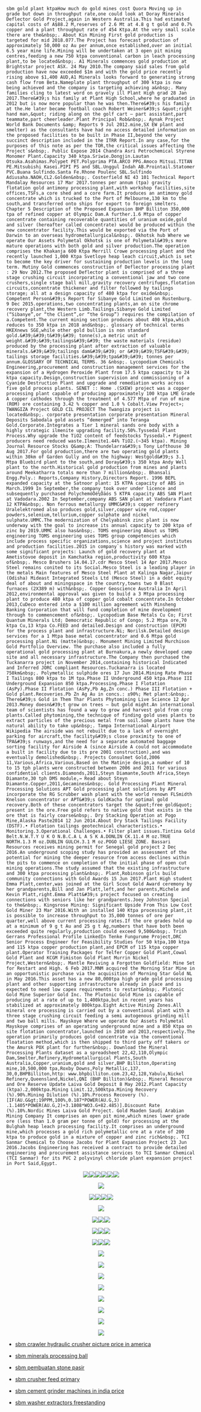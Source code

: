 
```
sbm gold plant ktpaHow much do gold mines cost Quora Moving up in grade but down in throughput rate,one could look at Doray Minerals Deflector Gold Project,again in Western Australia.This had estimated capital costs of A$88.2 M,reserves of 2.6 Mt at 4.8 g t gold and 0.7% copper and a plant throughput rate of 454 Ktpa.At the very small scale there are the&nbsp;. About Kin Mining First gold production is targeted for mid 2018.077.The Project has forecast production of approximately 50,000 oz Au per annum,once established,over an initial 6.5 year mine life.Mining will be undertaken at 3 open pit mining centres,feeding a new 750 ktpa conventional carbon in leach processing plant,to be located&nbsp;. A1 Minerals commences gold production at Brightstar project ASX. 24 May 2010.The company said sales from gold production have now exceeded $1m and with the gold price recently rising above $1,400 AUD,A1 Minerals looks forward to generating strong cash flow from Beta.Nameplate plant throughput of 300 ktpa is now being achieved and the company is targeting achieving a&nbsp;. Many families cling to latest word on gravely ill Plant High grad 28 Jan 2017.There&#39;s his family at Plant High School,where he graduated in 2012 but is now more popular than he was then.There&#39;s his family at the.He later became football coach Robert Weiner&#39;s &quot;right hand man,&quot; riding along on the golf cart — part assistant,part teammate,part cheerleader.Plant Principal Rob&nbsp;. Aynak Project World Bank Documents &amp; Reports 9 Jul 2012.mine,SX EW plant and smelter) as the consultants have had no access detailed information on the proposed facilities to be built in Phase II,beyond the very succinct description included in the ITRR Report.In any case,for the purposes of this note as per the TOR,the critical issues affecting the Project´s&nbsp;. Public Expose 2014 Chandra Asri Petrochemical Styrene Monomer Plant.Capacity 340 ktpa.Sriwie.Dongjin.Lautan Otsuka.Asahimas.Polypet PET.Polyprima PTA.ARCO PPG.Amoco Mitsui.TITAN PE.Mitsubishi Kasei.PIPI PS and SBL.Unggul Indah AB.Prointail.Statomer PVC.Buana Sulfindo.Santa Fe.Rhone Poulenc SBL.Sulfindo Adiusaha.NAOH,CL2.Golden&nbsp;. Costerfield NI 43 101 Technical Report Mandalay Resources 17 Mar 2017.tonnes per annum (tpa) gravity flotation gold antimony processing plant,with workshop facilities,site offices,TSFs,a core shed and a core farm.It produces an antimony gold concentrate which is trucked to the Port of Melbourne,130 km to the south,and transferred onto ships for export to foreign smelters. Chapter 5 Description of the Proposed Expansion BHP Billiton 350,000 tpa of refined copper at Olympic Dam.A further.1.6 Mtpa of copper concentrate containing recoverable quantities of uranium oxide,gold and silver (hereafter called concentrate) would be produced within the new concentrator facility.This would be exported via the Port of Darwin to an overseas hydrometallurgical&nbsp;. Okhotsk hub Where we operate Our Assets Polymetal Okhotsk is one of Polymetal&#39;s more mature operations with both gold and silver production.The operation comprises the Khakanja 600 Ktpa Merrill Crowe processing plant and the recently launched 1,000 Ktpa Svetloye heap leach circuit,which is set to become the key driver for sustaining production levels in the long term. Mutiny Gold commences construction of Deflector processing plant : 29 Nov 2012.The proposed Deflector plant is comprised of a three stage crushing circuit incorporating a conventional jaw and two cone crushers,single stage ball mill,gravity recovery centrifuges,flotation circuits,concentrate thickener and filter followed by tailings storage; all at a design capacity of 480 ktpa for oxide&nbsp;. Competent Person&#39;s Report for Sibanye Gold Limited on Rustenburg. 9 Dec 2015.operations,two concentrating plants,an on site chrome recovery plant,the Western Limb.Tailings.Sibanye Gold Limited (“Sibanye”,or “the Client”,or “the Group”) requires the compilation of a.Competent.The current mining section produces about 400 ktpa,which reduces to 350 ktpa in 2018 and&nbsp;. glossary of technical terms HKEXnews SGE,while other gold bullion is non standard gold.&#39;&#39;t&#39;&#39; tonne(s),a metric unit of weight.&#39;&#39;tailings&#39;&#39; the waste materials (residue) produced by the processing plant after extraction of valuable minerals.&#39;&#39;tailings dam&#39;&#39; or &#39;&#39;TSF&#39;&#39; tailings storage facilities.&#39;&#39;tpa&#39;&#39; tonnes per annum.GLOSSARY OF TECHNICAL TERMS. 36 &nbsp;. Lycopodium Chemicals Engineering,procurement and construction management services for the expansion of a Hydrogen Peroxide Plant from 17.5 ktpa capacity to 24 ktpa capacity.Design,construction supervision and commissioning of a Cyanide Destruction Plant and upgrade and remediation works across five gold process plants. SENET :: Home .(SXEW) project was a copper processing plant capable of producing approximately 100 ktpa LME Grade A copper cathodes through the treatment of 4.577 Mtpa of run of mine (ROM) ore containing 3.42 % copper and 1.0 % Cobalt.View Project»; TWANGIZA Project GOLD CIL PROJECT The Twangiza project is located&nbsp;. corporate presentation corporate presentation Mineral Deposits Sabodala gold assets “demerged” into Teranga Gold.Corporate.Integrates a Tier 1 mineral sands ore body with a highly strategic ilmenite upgrading facility.50%.Tyssedal Plant Process.Why upgrade the TiO2 content of feedstocks Tyssedal.• Pigment producers need reduced waste.Ilmenite1.44% TiO2.(~345 ktpa). Mining Journal Resource Stocks Q&amp;A: Thundelarra&#39;s Tony Lofthouse 30 Aug 2017.For gold production,there are two operating gold plants within 30km of Garden Gully and on the highway: Westgold&#39;s 3.1 Mtpa Bluebird plant to the south,and Doray&#39;s 350 ktpa Andy Well plant to the north.Historical gold production from mines and plants around Meekatharra totals more than 7 million&nbsp;. Bhansali Engg.Poly.: Reports,Company History,Directors Report. 1996 BEPL expanded capacity at the Satnoor plant: 15 KTPA capacity of ABS in March.1999 In September,the company took over under licence and subsequently purchased PolychemóÔé¼Ôäós 5 KTPA capacity ABS SAN Plant at Vadodara.2002 In September,company ABS SAN plant at Vadodara Plant 12 KTPA&nbsp;. Non ferrous metallurgy UMMC&#39;s copper refinery Uralelektromed also produces gold,silver,copper wire rod,copper powders,selenium,tellurium,copper sulphate and nickel sulphate.UMMC.The modernization of Chelyabinsk zinc plant is now underway with the goal to increase its annual capacity to 200 ktpa of zinc by 2019.UMMC also has&nbsp;. TOMS engineering About us ТОМS engineering TOMS engineering uses TOMS group competencies which include process specific organizations,science and project institutes and production facilities.2015 in company`s history was marked with some significant projects: Launch of gold recovery plant at Ametistovoe deposit in Kamchatka region,productivity 600 Ktpa of&nbsp;. Mesco Brushers 14.04.17.cdr Mesco Steel 14 Apr 2017.Mesco Steel remains conited to its Social.Mesco Steel is a leading player in the metals Main features of Mesco Steel Plant at Kalinga Nagar,Jaipur (Odisha) Mideast Integrated Steels Ltd (Mesco Steel) in a debt equity deal of about and miningspace in the country,towns two 0 Blast furnaces (2X389 m) with&nbsp;. Copper Geoscience Australia In April 2012,environmental approval was given to build a 3 Mtpa processing plant to produce 480 ktpa of copper gold cobalt concentrate.In October 2013,CuDeco entered into a $100 million agreement with Minsheng Banking Corporation that will fund completion of mine development through to commencement of&nbsp;. Lycopodium Base Metals Cu Co; First Quantum Minerals Ltd; Democratic Republic of Congo; 5.2 Mtpa ore,70 ktpa Cu,13 ktpa Co.FEED and detailed.Design and construction (EPCM) for the process plant and infrastructure.Ni; Norilsk.Detailed design services for a 1 Mtpa base metal concentrator and 0.6 Mtpa gold processing plant.Ni (matte)&nbsp;. Monument Mining Limited Murchison Gold Portfolio Overview. The purchase also included a fully operational gold processing plant at Burnakura,a newly developed camp site and all necessary infrastructure.The Company then purchased the Tuckanarra project in November 2014,containing historical Indicated and Inferred JORC compliant Resources.Tuckanarra is located 750km&nbsp;. Polymetallic sulphide ores 17 Jun 2014.Mining Rate Phase I Tailings 800 ktpa to 1M tpa.Phase II Underground 450 ktpa.Phase III Underground Expansion 850 ktpa.Processing.Phase I Flotation (AsPy).Phase II Flotation (AsPy,Pb Ag,Zn conc.) Phase III Flotation + Gold plant.Recoveries.Pb Zn Ag Au in concs.: ±90%; Met plant:&nbsp;. There&#39;s Gold in Them Thar Plants Phytomining Live Science 12 Apr 2013.Money doesn&#39;t grow on trees — but gold might.An international team of scientists has found a way to grow and harvest gold from crop plants.Called phytomining,the technique of finding gold uses plants to extract particles of the precious metal from soil.Some plants have the natural ability to take up&nbsp;. Tampa International Airport Wikipedia The airside was not rebuilt due to a lack of overnight parking for aircraft,the facility&#39;s close proximity to one of TPA&#39;s runways,and the need for a separate automated baggage sorting facility for Airside A (since Airside A could not accommodate a built in facility due to its pre 2001 construction),and was eventually demolished&nbsp;. Projects Consulmet Gold,2006 11,Various,Africa,Various,Based on the Matinje design,a number of 10 to 15 tph plants were constructed between 2006 and 2011 for various confidential clients.Diamonds,2011,Steyn Diamante,South Africa,Steyn Diamante,30 tph DMS module,→ Read about Steyn Diamante.Copper,2011,Gecamines&nbsp;. Gold Processing Plant Mineral Processing Solutions APT Gold processing plant solutions by APT incorporate the RG Scrubber wash plant with the world renown FLSmidth Knelson concentrator or APT&#39;s GoldKacha for optimal gold recovery.Both of these concentrators target the &quot;free gold&quot; present in the ore.Free gold refers to native gold that exists in the ore that is fairly coarse&nbsp;. Dry Stacking Operation at Pogo Mine,Alaska Paste2014 12 Jun 2014.About Dry Stack Tailings Facility (DSTF).• Flotation tailings geotechnical characteristics.• Monitoring.3.Operational Challenges.• Filter plant issues.Tintina Gold Belt.N.W.T.Y U K O N.B.C.A L A S K A.DONLIN CK.11.4 M oz.TRUE NORTH.1.3 M oz.DUBLIN GULCH.3.1 M oz.POGO LIESE ZONE. Bassari Resources receives mining permit for Senegal gold project 2 Dec 2016.An underground scoping study has provided an assessment of the potential for mining the deeper resource from access declines within the pits to commence on completion of the initial phase of open cut mining operations.The study assumed that the existing infrastructure and 300 ktpa processing plant&nbsp;. Plant,Robinson girls build community connections with Gold Awards 15 Jun 2017.Plant High student Emma Platt,center,was joined at the Girl Scout Gold Award ceremony by her grandparents,Bill and Jan Platt,left,and her parents,Michele and Kevin Platt,right.Emma Platt&#39;s project focused on creating connections with seniors like her grandparents.Joey Johnston Special to the&nbsp;. Kingsrose Mining: Significant Upside From This Low Cost Gold Miner 23 Mar 2016.With an installed 140 Ktpa processing plant,it is possible to increase throughput to 35,000 tonnes of ore per quarter,well above current processing rates.If the ore grades hold up at a minimum of 9 g t Au and 25 g t Ag,numbers that have both been exceeded quite regularly,production could exceed 9,500&nbsp;. Trish Gerrans Professional Profile LinkedIn Tenke Fungurume Project,DRC Senior Process Engineer for Feasibility Studies for 50 ktpa,100 ktpa and 115 ktpa copper production plant,and EPCM of 115 ktpa copper plant.Operator Training Packages for Telfer Copper Gold Plant,Cowal Gold Plant and KCGM Fimiston Gold Plant Murrin Nickel Project,Western&nbsp;. Mantle Reviving a Forgotten Goldfield: Mine Set for Restart and High. 6 Feb 2017.MNM acquired the Morning Star Mine in an opportunistic purchase via the acquisition of Morning Star Gold NL in May 2016.This asset has a new 80,000tpa high grade gold processing plant and other supporting infrastructure already in place and is expected to need low capex requirements to restart&nbsp;. Plutonic Gold Mine Superior Gold Inc. The Plutonic Gold Mine is capable of producing at a rate of up to 1,400ktpa,but in recent years has stabilized at approximately 800ktpa.Eight Active Mining Zones.All mineral ore processing is carried out by a conventional plant with a three stage crushing circuit feeding a semi autogenous grinding mill and two ball mills. Mayskoye Where we operate Our Assets Polymetal Mayskoye comprises of an operating underground mine and a 850 Ktpa on site flotation concentrator,launched in 2010 and 2013,respectively.The operation primarily produces gold concentrate via the conventional floatation method,which is then shipped to third party off takers or the Amursk POX plant for further&nbsp;. Download the Mineral Processing Plants dataset as a spreadsheet 22,42,110,Olympic Dam,Smelter,Refinery,Hydrometallurgical Plants,South Australia,Copper,uranium,gold and silver,BHP Billiton,Operating mine,10,500,000 tpa,Roxby Downs,Poly Metallic,137, 30,0,BHPBilliton,http: www.bhpbilliton.com.23,42,128,Yabulu,Nickel Refinery,Queensland,Nickel,QNI (BHP Billiton)&nbsp;. Mineral Resource and Ore Reserve Update Laiva Gold Deposit 8 May 2012.Plant Capacity (ktpa).2,000ktpa.Mining Limit.12,500ktpa.Mining Recovery (%).90%.Mining Dilution (%).10%.Process Recovery (%).[IF(AU.G&gt;19PPM,100%,0.187*POWER(AU.G,3) .1.1405*POWER(AU.G,2)+3.1808*WO3.G+82.485)].Discount Rate (%).10%.Nordic Mines Laiva Gold Project. Gold Maaden Saudi Arabian Mining Company It comprises an open pit mine,which mines lower grade ore (less than 1.0 gram per tonne of gold) for processing at the Bulghah heap leach processing facility.It comprises an underground mine,which processes a gold rich polymetallic ore at a rate of 200 ktpa to produce gold in a mixture of copper and zinc rich&nbsp;. TCI Sanmar Chemical to Choose Jacobs for Plant Expansion Project 23 Jun 2016.Jacobs Engineering has received a contract to provide detailed engineering and procurement assistance services to TCI Sanmar Chemical (TCI Sanmar) for its PVC 2 polyvinyl chloride plant expansion project in Port Said,Egypt. 
```

<div align="center">
  
<a rel="nofollow" href="https://m.shibang-china.com?f=github&k=sbm+gold+plant+ktpa"><img src="https://static.shibang-china.com/en/l.png"></a><img src="https://static.shibang-china.com/en/hw.png"><a rel="nofollow" href="https://m.shibang-china.com/product/?f=github&k=sbm+gold+plant+ktpa"><img src="https://static.shibang-china.com/en/p.png"></a><a rel="nofollow" href="https://m.shibang-china.com/cases/?f=github&k=sbm+gold+plant+ktpa"><img src="https://static.shibang-china.com/en/c.png"></a><a rel="nofollow" href="https://m.shibang-china.com/news/?f=github&k=sbm+gold+plant+ktpa"><img src="https://static.shibang-china.com/en/n.png"></a><a rel="nofollow" href="https://m.shibang-china.com?f=github&k=sbm+gold+plant+ktpa"><img src="https://static.shibang-china.com/en/m.png"></a>

<a rel="nofollow" href="https://m.shibang-china.com/product/?f=github&k=sbm+gold+plant+ktpa"><img src="https://static.shibang-china.com/en/b.jpg"></a>
  
<a rel="nofollow" href="https://m.shibang-china.com/solution-aggregate.html?f=github&k=sbm+gold+plant+ktpa"><img src="https://static.shibang-china.com/en/a.jpg"></a><a rel="nofollow" href="https://m.shibang-china.com/solution-mine.html?f=github&k=sbm+gold+plant+ktpa"><img src="https://static.shibang-china.com/en/m.jpg"></a><a rel="nofollow" href="https://m.shibang-china.com/solution-mill.html?f=github&k=sbm+gold+plant+ktpa"><img src="https://static.shibang-china.com/en/g.jpg"></a><a rel="nofollow" href="https://m.shibang-china.com/solution-epc.html?f=github&k=sbm+gold+plant+ktpa"><img src="https://static.shibang-china.com/en/e.jpg"></a>

<a rel="nofollow" href="https://m.shibang-china.com/product/?f=github&k=sbm+gold+plant+ktpa"><img src="https://static.shibang-china.com/en/a-p.png"></a>

<a rel="nofollow" href="https://m.shibang-china.com/product/crusher/c6x.html?f=github&k=sbm+gold+plant+ktpa"><img src="https://static.shibang-china.com/en/j.jpg"></a><a rel="nofollow" href="https://m.shibang-china.com/product/crusher/ci5x.html?f=github&k=sbm+gold+plant+ktpa"><img src="https://static.shibang-china.com/en/i.jpg"></a><a rel="nofollow" href="https://m.shibang-china.com/product/crusher/hst.html?f=github&k=sbm+gold+plant+ktpa"><img src="https://static.shibang-china.com/en/c.jpg"></a>

<a rel="nofollow" href="https://m.shibang-china.com/product/mill/mtw.html?f=github&k=sbm+gold+plant+ktpa"><img src="https://static.shibang-china.com/en/mtw.jpg"></a><a rel="nofollow" href="https://m.shibang-china.com/product/mill/scm.html?f=github&k=sbm+gold+plant+ktpa"><img src="https://static.shibang-china.com/en/scm.jpg"></a><a rel="nofollow" href="https://m.shibang-china.com/product/mill/lm.html?f=github&k=sbm+gold+plant+ktpa"><img src="https://static.shibang-china.com/en/lm.jpg"></a>

<a rel="nofollow" href="https://m.shibang-china.com/product/sand/vsi6x.html?f=github&k=sbm+gold+plant+ktpa"><img src="https://static.shibang-china.com/en/6x.jpg"></a><a rel="nofollow" href="https://m.shibang-china.com/product/sand/vu.html?f=github&k=sbm+gold+plant+ktpa"><img src="https://static.shibang-china.com/en/vu.jpg"></a><a rel="nofollow" href="https://m.shibang-china.com/product/mobile/klun.html?f=github&k=sbm+gold+plant+ktpa"><img src="https://static.shibang-china.com/en/k.jpg"></a>

<a rel="nofollow" href="https://m.shibang-china.com/cases/?f=github&k=sbm+gold+plant+ktpa"><img src="https://static.shibang-china.com/en/case.png"></a>

<a rel="nofollow" href="https://m.shibang-china.com/cases/aggregate/202.html?f=github&k=sbm+gold+plant+ktpa"><img src="https://static.shibang-china.com/en/c-1.jpg"></a>

<a rel="nofollow" href="https://m.shibang-china.com/cases/aggregate/203.html?f=github&k=sbm+gold+plant+ktpa"><img src="https://static.shibang-china.com/en/c-2.jpg"></a>

<a rel="nofollow" href="https://m.shibang-china.com/cases/mill/123.html?f=github&k=sbm+gold+plant+ktpa"><img src="https://static.shibang-china.com/en/c-3.jpg"></a>

<a rel="nofollow" href="https://m.shibang-china.com/contact_us.html?f=github&k=sbm+gold+plant+ktpa"><img src="https://static.shibang-china.com/en/contact.png"></a>

<a rel="nofollow" href="https://swt.shibang-china.com/?f=github&k=sbm+gold+plant+ktpa"><img src="https://static.shibang-china.com/en/chat.png"></a>

<a rel="nofollow" href="https://whatsapp.shibangsoft.com/WhatsApp.php?f=github&k=sbm+gold+plant+ktpa"><img src="https://static.shibang-china.com/en/whatsapp.png"></a>

<a rel="nofollow" href="https://m.shibang-china.com/?f=github&k=sbm+gold+plant+ktpa"><img src="https://static.shibang-china.com/en/website.png"></a>

</div>


* [sbm crawler hydraulic crusher picture price in america](sbm%20crawler%20hydraulic%20crusher%20picture%20price%20in%20america.md)

* [sbm minerals processing ball](sbm%20minerals%20processing%20ball.md)

* [sbm pembuatan stone pasir](sbm%20pembuatan%20stone%20pasir.md)

* [sbm crusher feed primary](sbm%20crusher%20feed%20primary.md)

* [sbm cement grinder machines in india price](sbm%20cement%20grinder%20machines%20in%20india%20price.md)

* [sbm washer extractors freestanding](sbm%20washer%20extractors%20freestanding.md)
